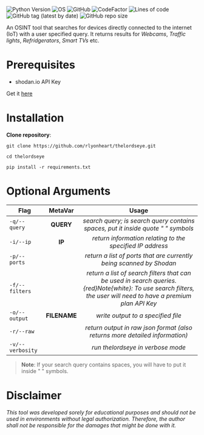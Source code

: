 ![Python Version](https://img.shields.io/badge/python-3.x-blue?style=flat&logo=python)
![OS](https://img.shields.io/badge/OS-GNU%2FLinux-red?style=flat&logo=linux)
![GitHub](https://img.shields.io/github/license/rlyonheart/thelordseye?style=flat&logo=github)
![CodeFactor](https://www.codefactor.io/repository/github/rlyonheart/thelordseye/badge)
![Lines of code](https://img.shields.io/tokei/lines/github/rlyonheart/thelordseye?style=flat&logo=github)
![GitHub tag (latest by date)](https://img.shields.io/github/v/tag/rlyonheart/thelordseye?style=flat&logo=github) 
![GitHub repo size](https://img.shields.io/github/repo-size/rlyonheart/thelordseye?style=flat&logo=github)

An OSINT tool that searches for devices directly connected to the internet (IoT) with a user specified query.
It returns results for *Webcams*, *Traffic lights*, *Refridgerators*, *Smart TVs* etc. 

# Prerequisites
* shodan.io API Key

Get it [here](https://shodan.io)

# Installation
**Clone repository**:
```
git clone https://github.com/rlyonheart/thelordseye.git
```

```
cd thelordseye
```

```
pip install -r requirements.txt
```

# Optional Arguments
| Flag          | MetaVar|                 Usage|
| ------------- |:----------------------:|:---------:|
| <code>-q/--query</code>  | **QUERY**    |  *search query; is search query contains spaces, put it inside quote " " symbols*  |
| <code>-i/--ip</code>  |  **IP**  |  *return information relating to the specified IP address*  |
| <code>-p/--ports</code>  |    |  *return a list of ports that are currently being scanned by Shodan*  |
| <code>-f/--filters</code>  |    |  *return a list of search filters that can be used in search queries. {red}Note{white}: To use search filters, the user will need to have a premium plan API Key*  |
| <code>-o/--output</code>      |   **FILENAME** |  *write output to a specified file*  |
| <code>-r/--raw</code>  |    |  *return output in raw json format (also returns more detailed information)*  |
| <code>-v/--verbosity</code>  |    |  *run thelordseye in verbose mode*  |

> **Note**: If your search query contains spaces, you will have to put it inside " " symbols.

# Disclaimer
*This tool was developed sorely for educational purposes and should not be used in environments without legal authorization.
Therefore, the author shall not be responsible for the damages that might be done with it.*
